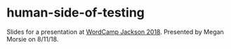 # human-side-of-testing
Slides for a presentation at [WordCamp Jackson 2018](https://2018.jackson.wordcamp.org/session/the-human-side-of-testing/).  Presented by Megan Morsie on 8/11/18.
